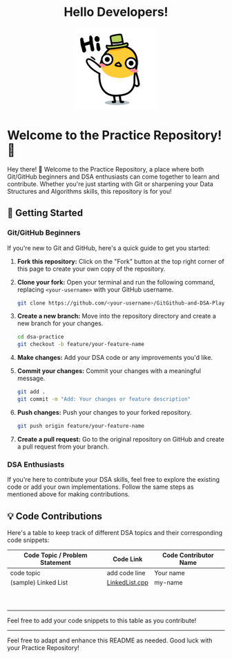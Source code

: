
<div align="center">

# Hello Developers! 

![Moving Animation](hello.gif)

</div>

# Welcome to the  Practice Repository! 🚀

Hey there! 👋 Welcome to the Practice Repository, a place where both Git/GitHub beginners and DSA enthusiasts can come together to learn and contribute. Whether you're just starting with Git or sharpening your Data Structures and Algorithms skills, this repository is for you!

## 🌟 Getting Started

### Git/GitHub Beginners

If you're new to Git and GitHub, here's a quick guide to get you started:

1. **Fork this repository:** Click on the "Fork" button at the top right corner of this page to create your own copy of the repository.

2. **Clone your fork:** Open your terminal and run the following command, replacing `<your-username>` with your GitHub username.

   ```bash
   git clone https://github.com/<your-username>/GitGithub-and-DSA-Playground
   ```

3. **Create a new branch:** Move into the repository directory and create a new branch for your changes.

   ```bash
   cd dsa-practice
   git checkout -b feature/your-feature-name
   ```

4. **Make changes:** Add your DSA code or any improvements you'd like.

5. **Commit your changes:** Commit your changes with a meaningful message.

   ```bash
   git add .
   git commit -m "Add: Your changes or feature description"
   ```

6. **Push changes:** Push your changes to your forked repository.

   ```bash
   git push origin feature/your-feature-name
   ```

7. **Create a pull request:** Go to the original repository on GitHub and create a pull request from your branch.


### DSA Enthusiasts

If you're here to contribute your DSA skills, feel free to explore the existing code or add your own implementations. Follow the same steps as mentioned above for making contributions.

## 💡 Code Contributions

Here's a table to keep track of different DSA topics and their corresponding code snippets:

| Code Topic / Problem Statement  | Code Link                                  |Code Contributor Name|
|-------------|--------------------------------------------|---------------------|
| code topic          | add code line                              |Your name   |     
|(sample) Linked List | [LinkedList.cpp](./src/LinkedList.cpp)     | my-name    |
|      |                                         |             |
|      |                                         |             |
|      |                                         |             |
|      |                                         |             |
|      |                                         |             |
|      |                                         |             |
|      |                                         |             |
|      |                                         |             |
|      |                                         |             |
|      |                                         |             |


Feel free to add your code snippets to this table as you contribute!

---

Feel free to adapt and enhance this README as needed. Good luck with your Practice Repository!
